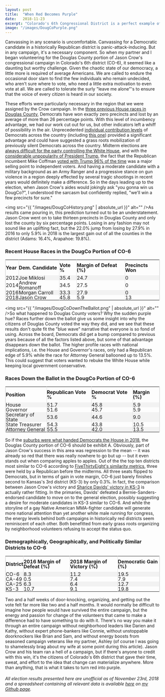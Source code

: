 ```yaml
---
layout: post
title:  "When Red Becomes Purple"
date:   2018-11-23
excerpt: "Colorado's 6th Congressional District is a perfect example of why every turf matters..."
image: "/images/DougCoPurple.png"
---
```


<head>
<meta name="twitter:card" content="summary_large_image">
<meta name="twitter:creator" content="@tefirman51">
<meta name="twitter:site" content="@tefirman51">
<meta name="twitter:title" content="When Red Becomes Purple">
<meta name="twitter:description" content="Colorado's 6th Congressional District is a perfect example of why every turf matters...">
<meta name="twitter:image:src" content="https://tefirman.github.io/images/DougCoPurple.png">
<meta name="twitter:image:width" content="280">
<meta name="twitter:image:height" content="150">
</head>

Canvassing in any scenario is uncomfortable. Canvassing for a Democratic candidate in a historically Republican district is panic-attack-inducing. But in any campaign, it's a necessary component. So when my partner and I began volunteering for the Douglas County portion of Jason Crow's congressional campaign in Colorado's 6th district (CO-6), it seemed like a daunting but worthy challenge. Given the chaotic state of our democracy, a little more is required of average Americans. We are called to endure the occasional door slam to find the few individuals who remain undecided, who aren't sure where to vote, who need a little extra motivation to even vote at all. We are called to tolerate the surly "leave me alone"'s to ensure that the voice of every citizen is heard in our society.

These efforts were particularly necessary in the region that we were assigned by the Crow campaign. In the <a href="https://www.douglas.co.us/elections/historical-election-data/">three previous House races in Douglas County</a>, Democrats have won exactly zero precincts and lost by an average of more than 26 percentage points. With this level of incumbency advantage, we had our work cut out for us, but other indicators left a whiff of possibility in the air. Unprecedented <a href="https://www.opensecrets.org/overview/">individual contribution levels</a> of Democrats across the country (including <a href="https://www.opensecrets.org/races/candidates?cycle=2018&id=CO06&spec=N">this one</a>) provided a significant advantage and could have suggested a grass roots mobilization of previously silent Democrats across the country. Midterm elections are <a href="https://fivethirtyeight.com/features/trumps-approval-rating-is-up-republican-house-chances-are-down-does-that-make-any-sense/">always difficult for the party controlling the White House</a>, and with the <a href="https://projects.fivethirtyeight.com/trump-approval-ratings/?ex_cid=rrpromo">considerable unpopularity of President Trump</a>, the fact that the Republican incumbent Mike Coffman <a href="https://projects.fivethirtyeight.com/congress-trump-score/mike-coffman/">voted with Trump 96% of the time</a> was a major selling point to independent voters. And having a moderate candidate with a military background as an Army Ranger and a progressive stance on gun violence in a region deeply effected by several tragic shootings in recent years would definitely make a difference. So in the days leading up to the election, when Jason Crow's aides would jokingly ask "you gonna win us DougCo?", I understood the sarcasm but confidently replied, "we'll win a few precincts for sure."

<span class="image right"><img src="{{ "/images/DougCoHistory.png" | absolute_url }}" alt="" /></span>As results came pouring in, this prediction turned out to be an understatement. Jason Crow went on to take thirteen precincts in Douglas County and only lost the county by six percentage points. Losing in any fashion may not sound like an uplifting fact, but the 22.0% jump from losing by 27.9% in 2016 to only 5.9% in 2018 is the largest gain out of all the counties in the district (Adams: 16.4%, Arapahoe: 19.8%).

<style>
table {
    border-spacing: 0;
    width: 100%;
    border: 1px solid #ddd;
    line-height: 1
}

th {
    cursor: pointer;
}

th, td {
    text-align: left;
    padding: 0px;
    vertical-align: middle;
    min-height: 1px;
    border-left: 1px solid #ddd;
    border-right: 1px solid #ddd;
}

tr:nth-child(even) {
    background-color: #f2f2f2
}
</style>

<h3>Recent House Races in the DougCo Portion of CO-6</h3>
<table id="myTable">
  <tr height="50">
   <!--When a header is clicked, run the sortTable function, with a parameter, 0 for sorting by names, 1 for sorting by country:-->  
    <th onclick="sortTableNumber(0)">Year</th>
    <th onclick="sortTable(1)">Dem. Candidate</th>
    <th onclick="sortTableNumber(2)">Vote %</th>
    <th onclick="sortTableNumber(3)">Margin of Defeat (%)</th>
    <th onclick="sortTableNumber(4)">Precincts Won</th>
  </tr>
  <tr height="5">
    <td>2012</td>
    <td>Joe Miklosi</td>
    <td>35.4</td>
    <td>24.7</td>
    <td>0</td>
  </tr>
  <tr height="5">
    <td>2014</td>
    <td>Andrew Romanoff</td>
    <td>34.5</td>
    <td>27.5</td>
    <td>0</td>
  </tr>
  <tr height="5">
    <td>2016</td>
    <td>Morgan Carroll</td>
    <td>33.3</td>
    <td>27.9</td>
    <td>0</td>
  </tr>
  <tr height="5">
    <td>2018</td>
    <td>Jason Crow</td>
    <td>45.8</td>
    <td>5.9</td>
    <td>13</td>
  </tr>
</table>

<script>
function sortTable(n) {
  var table, rows, switching, i, x, y, shouldSwitch, dir, switchcount = 0;
  table = document.getElementById("myTable");
  switching = true;
  //Set the sorting direction to ascending:
  dir = "desc"; 
  /*Make a loop that will continue until
  no switching has been done:*/
  while (switching) {
    //start by saying: no switching is done:
    switching = false;
    rows = table.rows;
    /*Loop through all table rows (except the
    first, which contains table headers):*/
    for (i = 1; i < (rows.length - 1); i++) {
      //start by saying there should be no switching:
      shouldSwitch = false;
      /*Get the two elements you want to compare,
      one from current row and one from the next:*/
      x = rows[i].getElementsByTagName("TD")[n];
      y = rows[i + 1].getElementsByTagName("TD")[n];
      /*check if the two rows should switch place,
      based on the direction, asc or desc:*/
      if (dir == "asc") {
        if (x.innerHTML.toLowerCase() > y.innerHTML.toLowerCase()) {
          //if so, mark as a switch and break the loop:
          shouldSwitch= true;
          break;
        }
      } else if (dir == "desc") {
        if (x.innerHTML.toLowerCase() < y.innerHTML.toLowerCase()) {
          //if so, mark as a switch and break the loop:
          shouldSwitch = true;
          break;
        }
      }
    }
    if (shouldSwitch) {
      /*If a switch has been marked, make the switch
      and mark that a switch has been done:*/
      rows[i].parentNode.insertBefore(rows[i + 1], rows[i]);
      switching = true;
      //Each time a switch is done, increase this count by 1:
      switchcount ++;      
    } else {
      /*If no switching has been done AND the direction is "asc",
      set the direction to "desc" and run the while loop again.*/
      if (switchcount == 0 && dir == "desc") {
        dir = "asc";
        switching = true;
      }
    }
  }
}

function sortTableNumber(n) {
  var table, rows, switching, i, x, y, shouldSwitch, dir, switchcount = 0;
  table = document.getElementById("myTable");
  switching = true;
  //Set the sorting direction to ascending:
  dir = "desc"; 
  /*Make a loop that will continue until
  no switching has been done:*/
  while (switching) {
    //start by saying: no switching is done:
    switching = false;
    rows = table.rows;
    /*Loop through all table rows (except the
    first, which contains table headers):*/
    for (i = 1; i < (rows.length - 1); i++) {
      //start by saying there should be no switching:
      shouldSwitch = false;
      /*Get the two elements you want to compare,
      one from current row and one from the next:*/
      x = rows[i].getElementsByTagName("TD")[n];
      y = rows[i + 1].getElementsByTagName("TD")[n];
      /*check if the two rows should switch place,
      based on the direction, asc or desc:*/
      if (dir == "asc") {
        if (Number(x.innerHTML) > Number(y.innerHTML)) {
          //if so, mark as a switch and break the loop:
          shouldSwitch= true;
          break;
        }
      } else if (dir == "desc") {
        if (Number(x.innerHTML) < Number(y.innerHTML)) {
          //if so, mark as a switch and break the loop:
          shouldSwitch = true;
          break;
        }
      }
    }
    if (shouldSwitch) {
      /*If a switch has been marked, make the switch
      and mark that a switch has been done:*/
      rows[i].parentNode.insertBefore(rows[i + 1], rows[i]);
      switching = true;
      //Each time a switch is done, increase this count by 1:
      switchcount ++;      
    } else {
      /*If no switching has been done AND the direction is "asc",
      set the direction to "desc" and run the while loop again.*/
      if (switchcount == 0 && dir == "desc") {
        dir = "asc";
        switching = true;
      }
    }
  }
}
</script>

<span class="image left"><img src="{{ "/images/DougCoDownTheBallot.png" | absolute_url }}" alt="" /></span>So what happened to Douglas County voters? Why the sudden purple hue? Races further down the ballot give us some insight into why the citizens of Douglas County voted the way they did, and we see that these results don't quite fit the "blue wave" narrative that everyone is so fond of using. Across the board, Democrats did get a bump compared to previous years because of all the factors listed above, but some of that advantage disappears down the ballot. The higher profile races with national implications, i.e. the House and Governor's races, only had a Republican edge of 5.9% while the race for Attorney General ballooned up to 13.5%. This could suggest that voters wanted to rebuke the White House while keeping local government conservative.

<h3>Races Down the Ballot in the DougCo Portion of CO-6</h3>
<table id="myTable2">
  <tr height="50">
   <!--When a header is clicked, run the sortTable function, with a parameter, 0 for sorting by names, 1 for sorting by country:-->  
    <th onclick="sortTable2(0)">Position</th>
    <th onclick="sortTableNumber2(1)">Republican Vote %</th>
    <th onclick="sortTableNumber2(2)">Democrat Vote %</th>
    <th onclick="sortTableNumber2(3)">Margin (%)</th>
  </tr>
  <tr height="5">
    <td>House</td>
    <td>51.7</td>
    <td>45.8</td>
    <td>5.9</td>
  </tr>
  <tr height="5">
    <td>Governor</td>
    <td>51.6</td>
    <td>45.7</td>
    <td>5.9</td>
  </tr>
  <tr height="5">
    <td>Secretary of State</td>
    <td>53.6</td>
    <td>44.6</td>
    <td>9.0</td>
  </tr>
  <tr height="5">
    <td>State Treasurer</td>
    <td>54.3</td>
    <td>43.8</td>
    <td>10.5</td>
  </tr>
  <tr height="5">
    <td>Attorney General</td>
    <td>55.5</td>
    <td>42.0</td>
    <td>13.5</td>
  </tr>
</table>

<script>
function sortTable2(n) {
  var table, rows, switching, i, x, y, shouldSwitch, dir, switchcount = 0;
  table = document.getElementById("myTable2");
  switching = true;
  //Set the sorting direction to ascending:
  dir = "desc"; 
  /*Make a loop that will continue until
  no switching has been done:*/
  while (switching) {
    //start by saying: no switching is done:
    switching = false;
    rows = table.rows;
    /*Loop through all table rows (except the
    first, which contains table headers):*/
    for (i = 1; i < (rows.length - 1); i++) {
      //start by saying there should be no switching:
      shouldSwitch = false;
      /*Get the two elements you want to compare,
      one from current row and one from the next:*/
      x = rows[i].getElementsByTagName("TD")[n];
      y = rows[i + 1].getElementsByTagName("TD")[n];
      /*check if the two rows should switch place,
      based on the direction, asc or desc:*/
      if (dir == "asc") {
        if (x.innerHTML.toLowerCase() > y.innerHTML.toLowerCase()) {
          //if so, mark as a switch and break the loop:
          shouldSwitch= true;
          break;
        }
      } else if (dir == "desc") {
        if (x.innerHTML.toLowerCase() < y.innerHTML.toLowerCase()) {
          //if so, mark as a switch and break the loop:
          shouldSwitch = true;
          break;
        }
      }
    }
    if (shouldSwitch) {
      /*If a switch has been marked, make the switch
      and mark that a switch has been done:*/
      rows[i].parentNode.insertBefore(rows[i + 1], rows[i]);
      switching = true;
      //Each time a switch is done, increase this count by 1:
      switchcount ++;      
    } else {
      /*If no switching has been done AND the direction is "asc",
      set the direction to "desc" and run the while loop again.*/
      if (switchcount == 0 && dir == "desc") {
        dir = "asc";
        switching = true;
      }
    }
  }
}

function sortTableNumber2(n) {
  var table, rows, switching, i, x, y, shouldSwitch, dir, switchcount = 0;
  table = document.getElementById("myTable2");
  switching = true;
  //Set the sorting direction to ascending:
  dir = "desc"; 
  /*Make a loop that will continue until
  no switching has been done:*/
  while (switching) {
    //start by saying: no switching is done:
    switching = false;
    rows = table.rows;
    /*Loop through all table rows (except the
    first, which contains table headers):*/
    for (i = 1; i < (rows.length - 1); i++) {
      //start by saying there should be no switching:
      shouldSwitch = false;
      /*Get the two elements you want to compare,
      one from current row and one from the next:*/
      x = rows[i].getElementsByTagName("TD")[n];
      y = rows[i + 1].getElementsByTagName("TD")[n];
      /*check if the two rows should switch place,
      based on the direction, asc or desc:*/
      if (dir == "asc") {
        if (Number(x.innerHTML) > Number(y.innerHTML)) {
          //if so, mark as a switch and break the loop:
          shouldSwitch= true;
          break;
        }
      } else if (dir == "desc") {
        if (Number(x.innerHTML) < Number(y.innerHTML)) {
          //if so, mark as a switch and break the loop:
          shouldSwitch = true;
          break;
        }
      }
    }
    if (shouldSwitch) {
      /*If a switch has been marked, make the switch
      and mark that a switch has been done:*/
      rows[i].parentNode.insertBefore(rows[i + 1], rows[i]);
      switching = true;
      //Each time a switch is done, increase this count by 1:
      switchcount ++;      
    } else {
      /*If no switching has been done AND the direction is "asc",
      set the direction to "desc" and run the while loop again.*/
      if (switchcount == 0 && dir == "desc") {
        dir = "asc";
        switching = true;
      }
    }
  }
}
</script>

So if the <a href="https://fivethirtyeight.com/features/the-suburbs-all-kinds-of-suburbs-delivered-the-house-to-democrats/">suburbs were what handed Democrats the House in 2018</a>, the Douglas County portion of CO-6 should be exhibit A. Obviously, part of Jason Crow's success in this area was regression to the mean -- it was already so red that there was really nowhere to go but up -- but it even stands out when comparing apples to apples. Out of the the top ten districts most similar to CO-6 according to <a href="https://fivethirtyeight.com/methodology/how-fivethirtyeights-house-and-senate-models-work/">FiveThirtyEight's similarity metrics</a>, three were held by a Republican before the midterms. All three seats flipped to Democrats, but in terms of gain in vote margin, CO-6 just barely finishes second to Kansas's 3rd district (KS-3) by only 0.3%. In fact, the comparison between Jason Crow's victory and <a href="https://projects.fivethirtyeight.com/2018-midterm-election-forecast/house/kansas/3/">Sharice Davids' victory in KS-3</a> is actually rather fitting. In the primaries, Davids' defeated a Bernie-Sanders-endorsed candidate to move on to the general election, possibly suggesting a desire for moderate candidates in KS-3 similar to CO-6. And while the storyline of a gay Native American MMA-fighter candidate will generate more national attention than yet another white male running for congress, the energy levels behind both campaigns in historically red districts seem reminiscent of each other. Both benefitted from early grass roots organizing by neighborhood volunteers refusing to accept the status quo.

<h3> Demographically, Geographically, and Politically Similar Districts to CO-6</h3>
<table id="myTable3">
  <tr height="50">
   <!--When a header is clicked, run the sortTable function, with a parameter, 0 for sorting by names, 1 for sorting by country:-->  
    <th onclick="sortTable3(0)">District</th>
    <th onclick="sortTableNumber3(1)">2016 Margin of Defeat (%)</th>
    <th onclick="sortTableNumber3(2)">2018 Margin of Victory (%)</th>
    <th onclick="sortTableNumber3(3)">Democratic Gain (%)</th>
  </tr>
  <tr height="5">
    <td>CO-6</td>
    <td>8.3</td>
    <td>11.2</td>
    <td>19.5</td>
  </tr>
  <tr height="5">
    <td>CA-49</td>
    <td>0.5</td>
    <td>7.4</td>
    <td>7.9</td>
  </tr>
  <tr height="5">
    <td>CA-25</td>
    <td>6.3</td>
    <td>6.4</td>
    <td>12.7</td>
  </tr>
  <tr height="5">
    <td>KS-3</td>
    <td>10.7</td>
    <td>9.1</td>
    <td>19.8</td>
  </tr>
</table>

<script>
function sortTable3(n) {
  var table, rows, switching, i, x, y, shouldSwitch, dir, switchcount = 0;
  table = document.getElementById("myTable3");
  switching = true;
  //Set the sorting direction to ascending:
  dir = "desc"; 
  /*Make a loop that will continue until
  no switching has been done:*/
  while (switching) {
    //start by saying: no switching is done:
    switching = false;
    rows = table.rows;
    /*Loop through all table rows (except the
    first, which contains table headers):*/
    for (i = 1; i < (rows.length - 1); i++) {
      //start by saying there should be no switching:
      shouldSwitch = false;
      /*Get the two elements you want to compare,
      one from current row and one from the next:*/
      x = rows[i].getElementsByTagName("TD")[n];
      y = rows[i + 1].getElementsByTagName("TD")[n];
      /*check if the two rows should switch place,
      based on the direction, asc or desc:*/
      if (dir == "asc") {
        if (x.innerHTML.toLowerCase() > y.innerHTML.toLowerCase()) {
          //if so, mark as a switch and break the loop:
          shouldSwitch= true;
          break;
        }
      } else if (dir == "desc") {
        if (x.innerHTML.toLowerCase() < y.innerHTML.toLowerCase()) {
          //if so, mark as a switch and break the loop:
          shouldSwitch = true;
          break;
        }
      }
    }
    if (shouldSwitch) {
      /*If a switch has been marked, make the switch
      and mark that a switch has been done:*/
      rows[i].parentNode.insertBefore(rows[i + 1], rows[i]);
      switching = true;
      //Each time a switch is done, increase this count by 1:
      switchcount ++;      
    } else {
      /*If no switching has been done AND the direction is "asc",
      set the direction to "desc" and run the while loop again.*/
      if (switchcount == 0 && dir == "desc") {
        dir = "asc";
        switching = true;
      }
    }
  }
}

function sortTableNumber3(n) {
  var table, rows, switching, i, x, y, shouldSwitch, dir, switchcount = 0;
  table = document.getElementById("myTable3");
  switching = true;
  //Set the sorting direction to ascending:
  dir = "desc"; 
  /*Make a loop that will continue until
  no switching has been done:*/
  while (switching) {
    //start by saying: no switching is done:
    switching = false;
    rows = table.rows;
    /*Loop through all table rows (except the
    first, which contains table headers):*/
    for (i = 1; i < (rows.length - 1); i++) {
      //start by saying there should be no switching:
      shouldSwitch = false;
      /*Get the two elements you want to compare,
      one from current row and one from the next:*/
      x = rows[i].getElementsByTagName("TD")[n];
      y = rows[i + 1].getElementsByTagName("TD")[n];
      /*check if the two rows should switch place,
      based on the direction, asc or desc:*/
      if (dir == "asc") {
        if (Number(x.innerHTML) > Number(y.innerHTML)) {
          //if so, mark as a switch and break the loop:
          shouldSwitch= true;
          break;
        }
      } else if (dir == "desc") {
        if (Number(x.innerHTML) < Number(y.innerHTML)) {
          //if so, mark as a switch and break the loop:
          shouldSwitch = true;
          break;
        }
      }
    }
    if (shouldSwitch) {
      /*If a switch has been marked, make the switch
      and mark that a switch has been done:*/
      rows[i].parentNode.insertBefore(rows[i + 1], rows[i]);
      switching = true;
      //Each time a switch is done, increase this count by 1:
      switchcount ++;      
    } else {
      /*If no switching has been done AND the direction is "asc",
      set the direction to "desc" and run the while loop again.*/
      if (switchcount == 0 && dir == "desc") {
        dir = "asc";
        switching = true;
      }
    }
  }
}
</script>

Two and a half weeks of door-knocking, organizing, and getting out the vote felt far more like two and a half months. It would normally be difficult to imagine how people would have survived the entire campaign, but the energy and passion for change of the volunteers that came to make a difference had to have something to do with it. There's no way you make it through an entire campaign without neighborhood leaders like Darien and Kathy, without expert phone-bankers like Connie, without unstoppable doorknockers like Brian and Sam, and without energy boosts from seasoned campaign veterans like my partner, Ashley (of course I was going to shamelessly brag about my wife at some point during this article). Jason Crow and his team ran a hell of a campaign, but if there's anyone to credit with this win, it's the citizens of Colorado's 6th district that gave their time, sweat, and effort to the idea that change can materialize anywhere. More than anything, that is what it takes to turn red into purple.

<h6>All election results presented here are unofficial as of November 23rd, 2018 and a spreadsheet containing all relevant data is available <a href="https://github.com/tefirman/StatisticalStumbles/blob/master/DouglasCounty_AllResults.xlsx">here</a> on <a href="https://github.com/tefirman">my Github page</a>.







